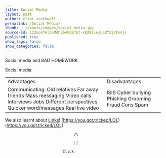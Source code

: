 ```yaml
---
title: Social Media
layout: post
author: eliot.southwell
permalink: /Social-Media/
thumb: ../assets/images/social_media.jpg
source-id: 12JmosT6lSaMdhEbvWZEfkt-xB29lLejLaZY2jzFv4js
published: true
show_tags: false
show_categories: false
---
```

Social media and BAD HOMEWORK

Social media:

<table>
  <tr>
    <td>Advantages</td>
    <td>Disadvantages</td>
  </tr>
  <tr>
    <td>Communicating:
Old relatives
Far away friends
Mass messaging
Video calls
Interviews
Jobs
Different perspectives
Quicker word/messages
Real live video</td>
    <td>ISIS
Cyber bullying
Phishing
Grooming
Fraud
Cons
Spam
</td>
  </tr>
</table>


We also learnt about [Links](https://en.wikipedia.org/wiki/Link)! [https://you.got.tricked/LOL](https://you.got.tricked/LOL)

                                   /\

                                   ||

                              Click

